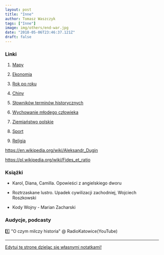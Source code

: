 ```yaml
---
layout: post
title: "Inne"
author: Tomasz Waszczyk
tags: ["Inne"]
image: img/others/end-war.jpg
date: "2018-05-06T23:46:37.121Z"
draft: false
---
```


### Linki

1. <a href="http://historia.waszczyk.com/maps" target="_blank">Mapy</a>

2. <a href="http://historia.waszczyk.com/economy" target="_blank">Ekonomia</a>

3. <a href="http://historia.waszczyk.com/year-by-year" target="_blank">Rok po roku</a>

4. <a href="http://historia.waszczyk.com/china" target="_blank">Chiny</a>

5. <a href="http://historia.waszczyk.com/dictionary" target="_blank">Słowników terminów historycznych</a>

6. <a href="http://historia.waszczyk.com/wychowanie-mlodego-czlowieka" target="_blank">Wychowanie młodego człowieka</a>

7. <a href="http://historia.waszczyk.com/ziemianstwo" target="_blank">Ziemiaństwo polskie</a>

8. <a href="http://historia.waszczyk.com/sport" target="_blank">Sport</a>

9. <a href="http://historia.waszczyk.com/religion" target="_blank">Religia</a>

https://en.wikipedia.org/wiki/Aleksandr_Dugin

https://pl.wikipedia.org/wiki/Fides_et_ratio

### Książki

* Karol, Diana, Camilla. Opowieści z angielskiego dworu

* Roztrzaskane lustro. Upadek cywilizacji zachodniej, Wojciech Roszkowski

* Kody Wojny - Marian Zacharski

### Audycje, podcasty

:one: "O czym milczy historia" @ RadioKatowice(YouTube)

---

<a href="https://github.com/TomaszWaszczyk/historia.waszczyk.com/edit/master/src/content/others.md" target="_blank">Edytuj tę stronę dzieląc się własnymi notatkami!</a>
